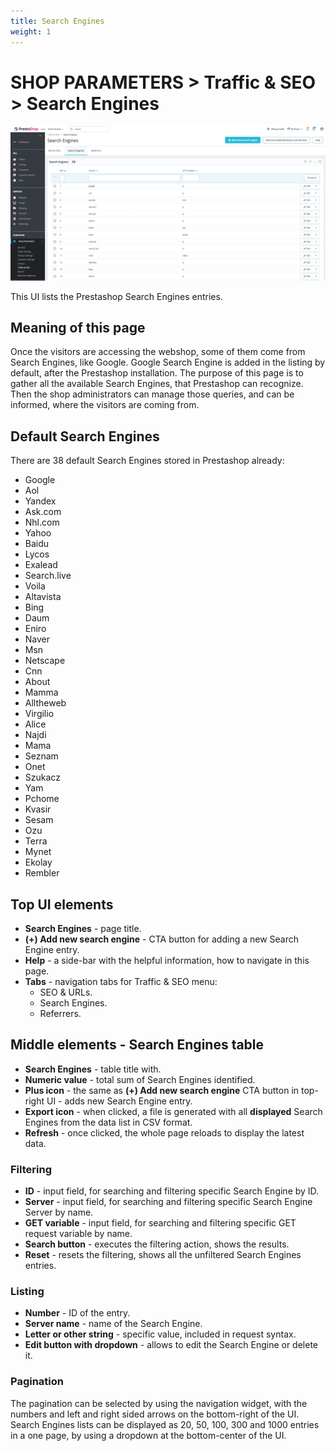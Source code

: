 ```yaml
---
title: Search Engines
weight: 1
---
```

# SHOP PARAMETERS > Traffic & SEO > Search Engines

![Search Engines](static/img/traffic-and-seo-search-engines.png)

This UI lists the Prestashop Search Engines entries.

## Meaning of this page

Once the visitors are accessing the webshop, some of them come from Search Engines, like Google. Google Search Engine is added in the listing by default, after the Prestashop installation. The purpose of this page is to gather all the available Search Engines, that Prestashop can recognize. Then the shop administrators can manage those queries, and can be informed, where the visitors are coming from. 

## Default Search Engines

There are 38 default Search Engines stored in Prestashop already:
- Google
- Aol
- Yandex
- Ask.com
- Nhl.com
- Yahoo
- Baidu
- Lycos
- Exalead
- Search.live
- Voila
- Altavista
- Bing
- Daum
- Eniro
- Naver
- Msn
- Netscape
- Cnn
- About
- Mamma
- Alltheweb
- Virgilio
- Alice
- Najdi
- Mama
- Seznam
- Onet
- Szukacz
- Yam
- Pchome
- Kvasir
- Sesam
- Ozu
- Terra
- Mynet
- Ekolay
- Rembler

## Top UI elements

- **Search Engines** - page title.
- **(+) Add new search engine** - CTA button for adding a new Search Engine entry.
- **Help** - a side-bar with the helpful information, how to navigate in this page.
- **Tabs** - navigation tabs for Traffic & SEO menu:
  - SEO & URLs.
  - Search Engines.
  - Referrers.

## Middle elements - Search Engines table

- **Search Engines** - table title with.
- **Numeric value** - total sum of Search Engines identified.
- **Plus icon** - the same as **(+) Add new search engine** CTA button in top-right UI - adds new Search Engine entry.
- **Export icon** - when clicked, a file is generated with all **displayed** Search Engines from the data list in CSV format.
- **Refresh** - once clicked, the whole page reloads to display the latest data.

### Filtering

- **ID** - input field, for searching and filtering specific Search Engine by ID.
- **Server** - input field, for searching and filtering specific Search Engine Server by name.
- **GET variable** - input field, for searching and filtering specific GET request variable by name.
- **Search button** - executes the filtering action, shows the results.
- **Reset** - resets the filtering, shows all the unfiltered Search Engines entries.

### Listing

- **Number** - ID of the entry.
- **Server name** - name of the Search Engine.
- **Letter or other string** - specific value, included in request syntax.
- **Edit button with dropdown** - allows to edit the Search Engine or delete it.

### Pagination

The pagination can be selected by using the navigation widget, with the numbers and left and right sided arrows on the bottom-right of the UI. Search Engines lists can be displayed as 20, 50, 100, 300 and 1000 entries in a one page, by using a dropdown at the bottom-center of the UI. 
